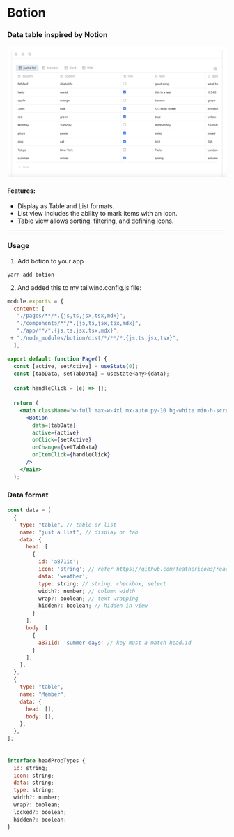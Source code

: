 # Botion

### Data table inspired by Notion

![alt text](public/screenshot.jpg "Botion")

#### Features:

- Display as Table and List formats.
- List view includes the ability to mark items with an icon.
- Table view allows sorting, filtering, and defining icons.

---

### Usage

1. Add botion to your app

```
yarn add botion
```

2. And added this to my tailwind.config.js file:

```js
module.exports = {
  content: [
   "./pages/**/*.{js,ts,jsx,tsx,mdx}",
   "./components/**/*.{js,ts,jsx,tsx,mdx}",
   "./app/**/*.{js,ts,jsx,tsx,mdx}",
 + "./node_modules/botion/dist/*/**/*.{js,ts,jsx,tsx}",
  ],
```

```jsx
export default function Page() {
  const [active, setActive] = useState(0);
  const [tabData, setTabData] = useState<any>(data);

  const handleClick = (e) => {};

  return (
    <main className='w-full max-w-4xl mx-auto py-10 bg-white min-h-screen'>
      <Botion
        data={tabData}
        active={active}
        onClick={setActive}
        onChange={setTabData}
        onItemClick={handleClick}
      />
    </main>
  );
```

### Data format

```js
const data = [
  {
    type: "table", // table or list
    name: "just a list", // display on tab
    data: {
      head: [
        {
          id: 'a871id';
          icon: 'string'; // refer https://github.com/feathericons/react-feather
          data: 'weather';
          type: string; // string, checkbox, select
          width?: number; // column width
          wrap?: boolean; // text wrapping
          hidden?: boolean; // hidden in view
        }
      ],
      body: [
        {
          a871id: 'summer days' // key must a match head.id
        }
      ],
    },
  },
  {
    type: "table",
    name: "Member",
    data: {
      head: [],
      body: [],
    },
  },
];


interface headPropTypes {
  id: string;
  icon: string;
  data: string;
  type: string;
  width?: number;
  wrap?: boolean;
  locked?: boolean;
  hidden?: boolean;
}

```
